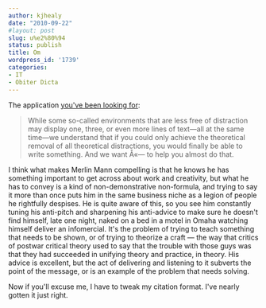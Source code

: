 ```yaml
---
author: kjhealy
date: "2010-09-22"
#layout: post
slug: u%e2%80%94
status: publish
title: Om
wordpress_id: '1739'
categories:
- IT
- Obiter Dicta
---
```


The application [you've been looking for](http://www.kungfugrippe.com/post/1169153343/only-you):

> While some so-called environments that are less free of distraction may display one, three, or even more lines of text—all at the same time—we understand that if you could only achieve the theoretical removal of all theoretical distractions, you would finally be able to write something. And we want Å«— to help you almost do that.

I think what makes Merlin Mann compelling is that he knows he has something important to get across about work and creativity, but what he has to convey is a kind of non-demonstrative non-formula, and trying to say it more than once puts him in the same business niche as a legion of people he rightfully despises. He is quite aware of this, so you see him constantly tuning his anti-pitch and sharpening his anti-advice to make sure he doesn't find himself, late one night, naked on a bed in a motel in Omaha watching himself deliver an infomercial. It's the problem of trying to teach something that needs to be shown, or of trying to theorize a craft — the way that critics of postwar critical theory used to say that the trouble with those guys was that they had succeeded in unifying theory and practice, in theory. His advice is excellent, but the act of delivering and listening to it subverts the point of the message, or is an example of the problem that needs solving.

Now if you'll excuse me, I have to tweak my citation format. I've nearly gotten it just right.
